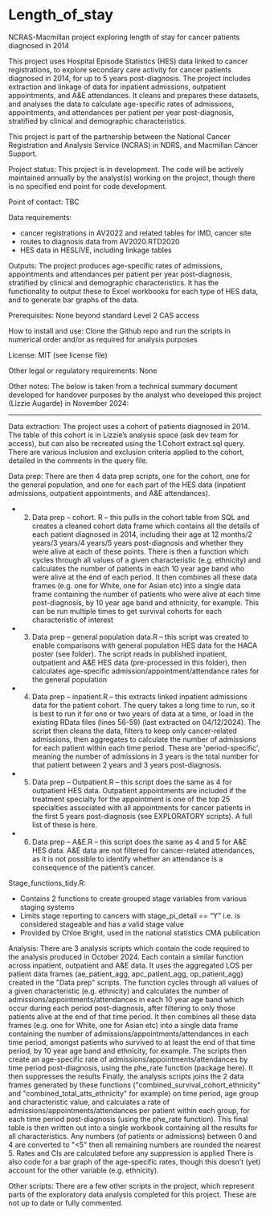 # Length_of_stay
NCRAS-Macmillan project exploring length of stay for cancer patients diagnosed in 2014

This project uses Hospital Episode Statistics (HES) data linked to cancer registrations, to explore secondary care activity for cancer patients diagnosed in 2014, for up to 5 years post-diagnosis. The project includes extraction and linkage of data for inpatient admissions, outpatient appointments, and A&E attendances. It cleans and prepares these datasets, and analyses the data to calculate age-specific rates of admissions, appointments, and attendances per patient per year post-diagnosis, stratified by clinical and demographic characteristics. 

This project is part of the partnership between the National Cancer Registration and Analysis Service (NCRAS) in NDRS, and Macmillan Cancer Support. 

Project status: 
This project is in development. The code will be actively maintained annually by the analyst(s) working on the project, though there is no specified end point for code development. 


Point of contact: 
TBC 


Data requirements: 
- cancer registrations in AV2022 and related tables for IMD, cancer site 
- routes to diagnosis data from AV2020.RTD2020
- HES data in HESLIVE, including linkage tables 


Outputs: 
The project produces age-specific rates of admissions, appointments and attendances per patient per year post-diagnosis, stratified by clinical and demographic characteristics. It has the functionality to output these to Excel workbooks for each type of HES data, and to generate bar graphs of the data. 


Prerequisites:
None beyond standard Level 2 CAS access


How to install and use:
Clone the Github repo and run the scripts in numerical order and/or as required for analysis purposes


License:
MIT (see license file)


Other legal or regulatory requirements:
None

Other notes:
The below is taken from a technical summary document developed for handover purposes by the analyst who developed this project (Lizzie Augarde) in November 2024:

-----
Data extraction:
The project uses a cohort of patients diagnosed in 2014. The table of this cohort is in Lizzie’s analysis space (ask dev team for access), but can also be recreated using the 1.Cohort extract.sql query. There are various inclusion and exclusion criteria applied to the cohort, detailed in the comments in the query file. 

Data prep:
There are then 4 data prep scripts, one for the cohort, one for the general population, and one for each part of the HES data (inpatient admissions, outpatient appointments, and A&E attendances).  
-	2. Data prep – cohort. R – this pulls in the cohort table from SQL and creates a cleaned cohort data frame which contains all the details of each patient diagnosed in 2014, including their age at 12 months/2 years/3 years/4 years/5 years post-diagnosis and whether they were alive at each of these points. There is then a function which cycles through all values of a given characteristic (e.g. ethnicity) and calculates the number of patients in each 10 year age band who were alive at the end of each period. It then combines all these data frames (e.g. one for White, one for Asian etc) into a single data frame containing the number of patients who were alive at each time post-diagnosis, by 10 year age band and ethnicity, for example. This can be run multiple times to get survival cohorts for each characteristic of interest
-	3. Data prep – general population data.R – this script was created to enable comparisons with general population HES data for the HACA poster (see folder). The script reads in published inpatient, outpatient and A&E HES data (pre-processed in this folder), then calculates age-specific admission/appointment/attendance rates for the general population
-	4. Data prep – inpatient.R – this extracts linked inpatient admissions data for the patient cohort. The query takes a long time to run, so it is best to run it for one or two years of data at a time, or load in the existing RData files (lines 56-59) (last extracted on 04/12/2024). The script then cleans the data, filters to keep only cancer-related admissions, then aggregates to calculate the number of admissions for each patient within each time period. These are 'period-specific', meaning the number of admissions in 3 years is the total number for that patient between 2 years and 3 years post-diagnosis.
-	5. Data prep – Outpatient.R – this script does the same as 4 for outpatient HES data. Outpatient appointments are included if the treatment specialty for the appointment is one of the top 25 specialties associated with all appointments for cancer patients in the first 5 years post-diagnosis (see EXPLORATORY scripts). A full list of these is here. 
-	6. Data prep – A&E.R – this script does the same as 4 and 5 for A&E HES data. A&E data are not filtered for cancer-related attendances, as it is not possible to identify whether an attendance is a consequence of the patient’s cancer. 

Stage_functions_tidy.R:
-	Contains 2 functions to create grouped stage variables from various staging systems 
-	Limits stage reporting to cancers with stage_pi_detail == “Y” i.e. is considered stageable and has a valid stage value 
-	Provided by Chloe Bright, used in the national statistics CMA publication 

Analysis:
There are 3 analysis scripts which contain the code required to the analysis produced in October 2024. Each contain a similar function across inpatient, outpatient and A&E data. It uses the aggregated LOS per patient data frames (ae_patient_agg, apc_patient_agg, op_patient_agg) created in the "Data prep" scripts. The function cycles through all values of a given characteristic (e.g. ethnicity) and calculates the number of admissions/appointments/attendances in each 10 year age band which occur during each period post-diagnosis, after filtering to only those patients alive at the end of that time period. It then combines all these data frames (e.g. one for White, one for Asian etc) into a single data frame containing the number of admissions/appointments/attendances in each time period, amongst patients who survived to at least the end of that time period, by 10 year age band and ethnicity, for example.
The scripts then create an age-specific rate of admissions/appointments/attendances by time period post-diagnosis, using the phe_rate function (package here). It then suppresses the results 
Finally, the analysis scripts joins the 2 data frames generated by these functions ("combined_survival_cohort_ethnicity" and "combined_total_atts_ethnicity" for example) on time period, age group and characteristic value, and calculates a rate of admissions/appointments/attendances per patient within each group, for each time period post-diagnosis (using the phe_rate function). This final table is then written out into a single workbook containing all the results for all characteristics. Any numbers (of patients or admissions) between 0 and 4 are converted to "<5" then all remaining numbers are rounded the nearest 5. Rates and CIs are calculated before any suppression is applied
There is also code for a bar graph of the age-specific rates, though this doesn’t (yet) account for the other variable (e.g. ethnicity). 

Other scripts:
There are a few other scripts in the project, which represent parts of the exploratory data analysis completed for this project. These are not up to date or fully commented. 

